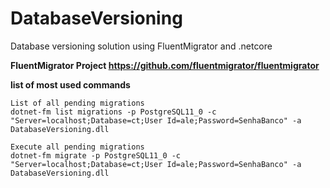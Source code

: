 # DatabaseVersioning
Database versioning solution using FluentMigrator and .netcore

<b> FluentMigrator Project https://github.com/fluentmigrator/fluentmigrator</b>

<b> list of most used commands </b>

	List of all pending migrations
	dotnet-fm list migrations -p PostgreSQL11_0 -c "Server=localhost;Database=ct;User Id=ale;Password=SenhaBanco" -a DatabaseVersioning.dll
	
	Execute all pending migrations
	dotnet-fm migrate -p PostgreSQL11_0 -c "Server=localhost;Database=ct;User Id=ale;Password=SenhaBanco" -a DatabaseVersioning.dll
